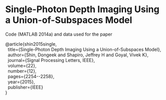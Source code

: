 # Single-Photon Depth Imaging Using a Union-of-Subspaces Model

Code (MATLAB 2014a) and data used for the paper  

@article{shin2015single, <br>
  &nbsp; title={Single-Photon Depth Imaging Using a Union-of-Subspaces Model}, <br>
  &nbsp; author={Shin, Dongeek and Shapiro, Jeffrey H and Goyal, Vivek K}, <br>
  &nbsp; journal={Signal Processing Letters, IEEE}, <br>
  &nbsp; volume={22}, <br>
  &nbsp; number={12}, <br>
  &nbsp; pages={2254--2258}, <br>
  &nbsp; year={2015}, <br>
  &nbsp; publisher={IEEE} <br>
}
